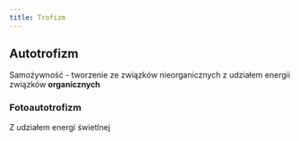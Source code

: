 ```yaml
---
title: Trofizm
---
```


## Autotrofizm
Samożywność - tworzenie ze związków nieorganicznych z udziałem energii związków **organicznych**
### Fotoautotrofizm
Z udziałem energi świetlnej
